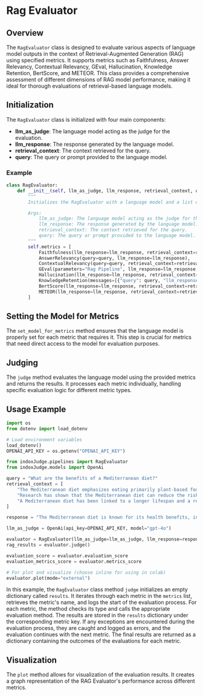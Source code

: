 # Rag Evaluator

## Overview

The `RagEvaluator` class is designed to evaluate various aspects of language model outputs in the context of Retrieval-Augmented Generation (RAG) using specified metrics. It supports metrics such as Faithfulness, Answer Relevancy, Contextual Relevancy, GEval, Hallucination, Knowledge Retention, BertScore, and METEOR. This class provides a comprehensive assessment of different dimensions of RAG model performance, making it ideal for thorough evaluations of retrieval-based language models.

## Initialization

The `RagEvaluator` class is initialized with four main components:

- **llm_as_judge**: The language model acting as the judge for the evaluation.
- **llm_response**: The response generated by the language model.
- **retrieval_context**: The context retrieved for the query.
- **query**: The query or prompt provided to the language model.

### Example

```python
class RagEvaluator:
    def __init__(self, llm_as_judge, llm_response, retrieval_context, query):
        """
        Initializes the RagEvaluator with a language model and a list of metrics.

        Args:
            llm_as_judge: The language model acting as the judge for the evaluation.
            llm_response: The response generated by the language model.
            retrieval_context: The context retrieved for the query.
            query: The query or prompt provided to the language model.
        """
        self.metrics = [
            Faithfulness(llm_response=llm_response, retrieval_context=retrieval_context),
            AnswerRelevancy(query=query, llm_response=llm_response),
            ContextualRelevancy(query=query, retrieval_context=retrieval_context),
            GEval(parameters="Rag Pipeline", llm_response=llm_response, query=query, retrieval_context=retrieval_context),
            Hallucination(llm_response=llm_response, retrieval_context=retrieval_context),
            KnowledgeRetention(messages=[{"query": query, "llm_response": llm_response}]),
            BertScore(llm_response=llm_response, retrieval_context=retrieval_context),
            METEOR(llm_response=llm_response, retrieval_context=retrieval_context),
        ]
```

## Setting the Model for Metrics

The `set_model_for_metrics` method ensures that the language model is properly set for each metric that requires it. This step is crucial for metrics that need direct access to the model for evaluation purposes.

## Judging

The `judge` method evaluates the language model using the provided metrics and returns the results. It processes each metric individually, handling specific evaluation logic for different metric types.

## Usage Example

```python
import os
from dotenv import load_dotenv

# Load environment variables
load_dotenv()
OPENAI_API_KEY = os.getenv("OPENAI_API_KEY")

from indoxJudge.pipelines import RagEvaluator
from indoxJudge.models import OpenAi

query = "What are the benefits of a Mediterranean diet?"
retrieval_context = [
    "The Mediterranean diet emphasizes eating primarily plant-based foods...",
    "Research has shown that the Mediterranean diet can reduce the risk of heart disease...",
    "A Mediterranean diet has been linked to a longer lifespan and a reduced risk of chronic diseases..."
]

response = "The Mediterranean diet is known for its health benefits, including reducing the risk of heart disease..."

llm_as_judge = OpenAi(api_key=OPENAI_API_KEY, model="gpt-4o")

evaluator = RagEvaluator(llm_as_judge=llm_as_judge, llm_response=response, retrieval_context=retrieval_context, query=query)
rag_results = evaluator.judge()

evaluation_score = evaluator.evaluation_score
evaluation_metrics_score = evaluator.metrics_score

# For plot and visualize (choose inline for using in colab)
evaluator.plot(mode="external")
```

In this example, the `RagEvaluator` class method `judge` initializes an empty dictionary called `results`. It iterates through each metric in the `metrics` list, retrieves the metric's name, and logs the start of the evaluation process. For each metric, the method checks its type and calls the appropriate evaluation method. The results are stored in the `results` dictionary under the corresponding metric key.
If any exceptions are encountered during the evaluation process, they are caught and logged as errors, and the evaluation continues with the next metric. The final results are returned as a dictionary containing the outcomes of the evaluations for each metric.

## Visualization

The `plot` method allows for visualization of the evaluation results. It creates a graph representation of the RAG Evaluator's performance across different metrics.
